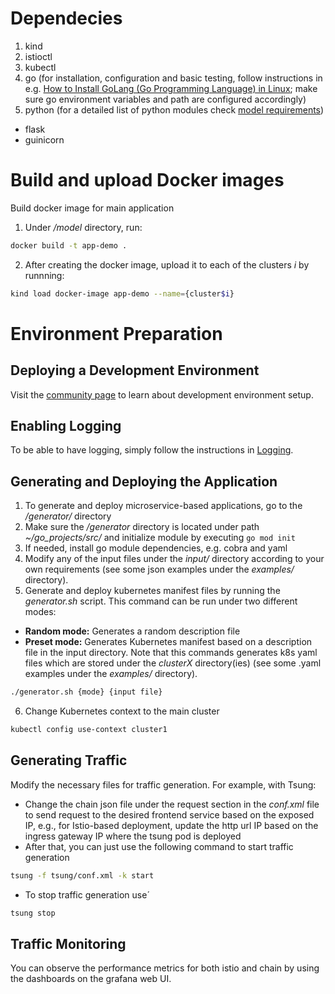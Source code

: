 # Dependecies
1. kind
2. istioctl
3. kubectl
4. go (for installation, configuration and basic testing, follow instructions in e.g. [How to Install GoLang (Go Programming Language) in Linux](https://www.tecmint.com/install-go-in-linux/); make sure go environment variables and path are configured accordingly)
5. python (for a detailed list of python modules check [model requirements](https://github.com/EricssonResearch/cloud-native-app-simulator/blob/main/model/requirements.txt))
  - flask
  - guinicorn
  
# Build and upload Docker images
Build docker image for main application
1. Under _/model_ directory, run:
``` bash
docker build -t app-demo .
```
2. After creating the docker image, upload it to each of the clusters _i_ by runnning:
``` bash
kind load docker-image app-demo --name={cluster$i}
```

# Environment Preparation

## Deploying a Development Environment
Visit the [community page](community) to learn about development environment 
setup.

## Enabling Logging
To be able to have logging, simply follow the instructions in [Logging](community/Logging.md).

## Generating and Deploying the Application
1. To generate and deploy microservice-based applications, go to the _/generator/_ directory
2. Make sure the _/generator_ directory is located under path _~/go_projects/src/_ and initialize module by executing `go mod init`
3. If needed, install go module dependencies, e.g. cobra and yaml
4. Modify any of the input files under the _input/_ directory according to your own requirements (see some json examples under the _examples/_ directory).
5. Generate and deploy kubernetes manifest files by running the _generator.sh_ script. This command can be run under two different modes: 
  - **Random mode:** Generates a random description file
  - **Preset mode:** Generates Kubernetes manifest based on a description file in the input directory. Note that this commands generates k8s yaml files which are stored under the _clusterX_ directory(ies) (see some .yaml examples under the _examples/_ directory).
```bash
./generator.sh {mode} {input file}
```  
6. Change Kubernetes context to the main cluster
```bash
kubectl config use-context cluster1
```

## Generating Traffic

Modify the necessary files for traffic generation. For example, with Tsung:

- Change the chain json file under the request section in the _conf.xml_ file to send request to the desired frontend service based on the exposed IP, e.g., for Istio-based deployment, update the http url IP based on the ingress gateway IP where the tsung pod is deployed
- After that, you can just use the following command to start traffic generation
```bash
tsung -f tsung/conf.xml -k start
```
- To stop traffic generation use´
```bash
tsung stop
```

## Traffic Monitoring
You can observe the performance metrics for both istio and chain by using the dashboards on the grafana web UI.